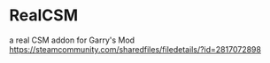 # RealCSM
 a real CSM addon for Garry's Mod
https://steamcommunity.com/sharedfiles/filedetails/?id=2817072898
